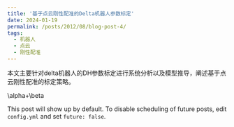 ```yaml
---
title: '基于点云刚性配准的Delta机器人参数标定'
date: 2024-01-19
permalink: /posts/2012/08/blog-post-4/
tags:
  - 机器人
  - 点云
  - 刚性配准
---
```


本文主要针对delta机器人的DH参数标定进行系统分析以及模型推导，阐述基于点云刚性配准的标定策略。 

\alpha+\beta

This post will show up by default. To disable scheduling of future posts, edit `config.yml` and set `future: false`.


